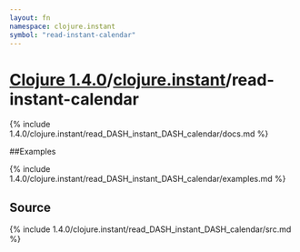 ```yaml
---
layout: fn
namespace: clojure.instant
symbol: "read-instant-calendar"
---
```


# [Clojure 1.4.0](../../)/[clojure.instant](../)/read-instant-calendar

{% include 1.4.0/clojure.instant/read_DASH_instant_DASH_calendar/docs.md %}

##Examples

{% include 1.4.0/clojure.instant/read_DASH_instant_DASH_calendar/examples.md %}
## Source
{% include 1.4.0/clojure.instant/read_DASH_instant_DASH_calendar/src.md %}

